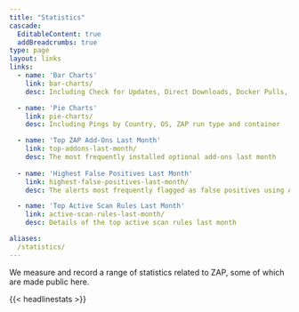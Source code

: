 ```yaml
---
title: "Statistics"
cascade:
  EditableContent: true
  addBreadcrumbs: true
type: page
layout: links
links:
  - name: 'Bar Charts'
    link: bar-charts/
    desc: Including Check for Updates, Direct Downloads, Docker Pulls, and User Group Posts

  - name: 'Pie Charts'
    link: pie-charts/
    desc: Including Pings by Country, OS, ZAP run type and container

  - name: 'Top ZAP Add-Ons Last Month'
    link: top-addons-last-month/
    desc: The most frequently installed optional add-ons last month
  
  - name: 'Highest False Positives Last Month'
    link: highest-false-positives-last-month/
    desc: The alerts most frequently flagged as false positives using Alert Filters last month

  - name: 'Top Active Scan Rules Last Month'
    link: active-scan-rules-last-month/
    desc: Details of the top active scan rules last month

aliases:
  /statistics/
---
```


We measure and record a range of statistics related to ZAP, some of which are made public here.

{{< headlinestats >}}

